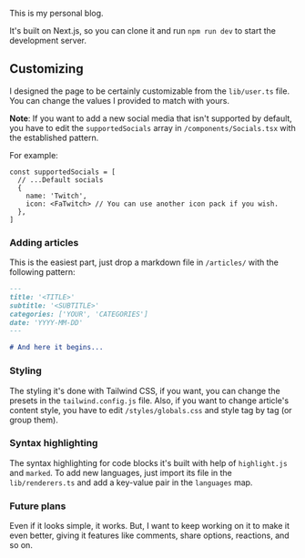 This is my personal blog.

It's built on Next.js, so you can clone it and run `npm run dev` to start the development server.

## Customizing

I designed the page to be certainly customizable from the `lib/user.ts` file. You can change the values I provided to match with yours.

**Note**: If you want to add a new social media that isn't supported by default, you have to edit the `supportedSocials` array in `/components/Socials.tsx` with the established pattern.

For example:

```tsx
const supportedSocials = [
  // ...Default socials
  {
    name: 'Twitch',
    icon: <FaTwitch> // You can use another icon pack if you wish.
  },
]
```

### Adding articles
This is the easiest part, just drop a markdown file in `/articles/` with the following pattern:

```md
---
title: '<TITLE>'
subtitle: '<SUBTITLE>'
categories: ['YOUR', 'CATEGORIES']
date: 'YYYY-MM-DD'
---

# And here it begins...
```

### Styling

The styling it's done with Tailwind CSS, if you want, you can change the presets in the `tailwind.config.js` file. Also, if you want to change article's content style, you have to edit `/styles/globals.css` and style tag by tag (or group them).

### Syntax highlighting

The syntax highlighting for code blocks it's built with help of `highlight.js` and `marked`. To add new languages, just import its file in the `lib/renderers.ts` and add a key-value pair in the `languages` map.

### Future plans
Even if it looks simple, it works. But, I want to keep working on it to make it even better, giving it features like comments, share options, reactions, and so on.
